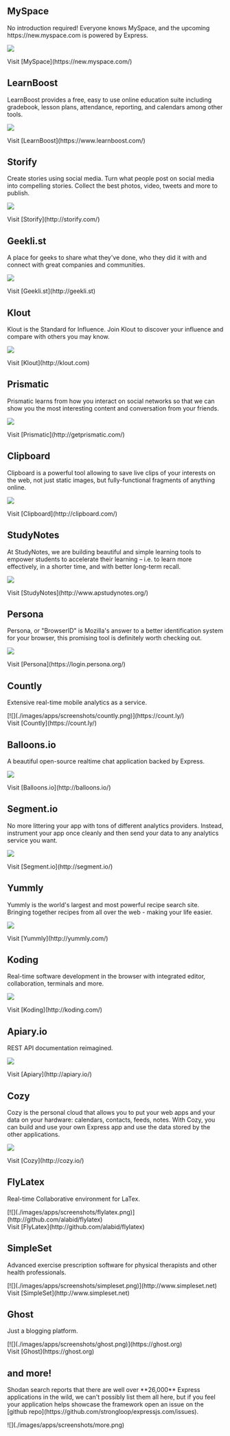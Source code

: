 <div id="applications">

  <span class="section">
  <h2>MySpace</h2>
  <p>
  No introduction required! Everyone knows MySpace,
  and the upcoming https://new.myspace.com is powered by Express.
  </p>

  [![](./images/apps/screenshots/myspace.png)](https://new.myspace.com/)

  <div class="link">Visit [MySpace](https://new.myspace.com/)</div>
  </span>

  <span class="section">
  <h2>LearnBoost</h2>
  <p>
  LearnBoost provides a free, easy to use online
  education suite including gradebook,
  lesson plans, attendance, reporting, and calendars
  among other tools.
  </p>

  [![](./images/apps/screenshots/learnboost.png)](https://www.learnboost.com/)

  <div class="link">Visit [LearnBoost](https://www.learnboost.com/)</div>
  </span>

  <span class="section">
  <h2>Storify</h2>
  <p>
  Create stories using social media. Turn what people post
  on social media into compelling stories.  Collect the best photos, video,
  tweets and more to publish.
  </p>

  [![](./images/apps/screenshots/storify.png)](http://storify.com/)

  <div class="link">Visit [Storify](http://storify.com/)</div>
  </span>

  <span class="section">
  <h2>Geekli.st</h2>
  <p>
  A place for geeks to share what they've done, who they did it with and
  connect with great companies and communities.
  </p>

  [![](./images/apps/screenshots/geeklist.png)](http://geekli.st)

  <div class="link">Visit [Geekli.st](http://geekli.st)</div>
  </span>

  <span class="section">
  <h2>Klout</h2>
  <p>
  Klout is the Standard for Influence. Join Klout to discover your
  influence and compare with others you may know.
  </p>

  [![](./images/apps/screenshots/klout.png)](http://klout.com)

  <div class="link">Visit [Klout](http://klout.com)</div>
  </span>

  <span class="section">
  <h2>Prismatic</h2>
  <p>
  Prismatic learns from how you interact on social networks so that we
  can show you the most interesting content and conversation from your friends.
  </p>

  [![](./images/apps/screenshots/prismatic.png)](http://getprismatic.com/)

  <div class="link">Visit [Prismatic](http://getprismatic.com/)</div>
  </span>

  <span class="section">
  <h2>Clipboard</h2>
  <p>
  Clipboard is a powerful tool allowing to save live clips
  of your interests on the web, not just static images,
  but fully-functional fragments of anything online.
  </p>

  [![](./images/apps/screenshots/clipboard.png)](http://clipboard.com/)

  <div class="link">Visit [Clipboard](http://clipboard.com/)</div>
  </span>

  <span class="section">
  <h2>StudyNotes</h2>
  <p>
  At StudyNotes, we are building beautiful and simple
  learning tools to empower students to accelerate their
  learning – i.e. to learn more effectively, in a shorter
  time, and with better long-term recall.
  </p>

  [![](./images/apps/screenshots/studynotes.png)](http://www.apstudynotes.org/)

  <div class="link">Visit [StudyNotes](http://www.apstudynotes.org/)</div>
  </span>

  <span class="section">
  <h2>Persona</h2>
  <p>
  Persona, or "BrowserID" is Mozilla's answer
  to a better identification system for your browser,
  this promising tool is definitely worth checking out.
  </p>

  [![](./images/apps/screenshots/browserid.png)](https://login.persona.org/)

  <div class="link">Visit [Persona](https://login.persona.org/)</div>
  </span>

  <span class="section">
  <h2>Countly</h2>
  <p>
  Extensive real-time mobile analytics as a service.
  </p>
  [![](./images/apps/screenshots/countly.png)](https://count.ly/)

  <div class="link">Visit [Countly](https://count.ly/)</div>
  </span>

  <span class="section">
  <h2>Balloons.io</h2>
  <p>
  A beautiful open-source realtime chat application
  backed by Express.
  </p>

  [![](./images/apps/screenshots/balloon.png)](http://balloons.io/)

  <div class="link">Visit [Balloons.io](http://balloons.io/)</div>
  </span>

  <span class="section">
  <h2>Segment.io</h2>
  <p>
  No more littering your app with tons of different analytics providers.
  Instead, instrument your app once cleanly and then send your data to any analytics service you want.
  </p>

  [![](./images/apps/screenshots/segment.png)](http://segment.io/)

  <div class="link">Visit [Segment.io](http://segment.io/)</div>
  </span>

  <span class="section">
  <h2>Yummly</h2>
  <p>
  Yummly is the world's largest and most powerful recipe search site.
  Bringing together recipes from all over the web - making your life easier.
  </p>

  [![](./images/apps/screenshots/yummly.png)](http://yummly.com/)

  <div class="link">Visit [Yummly](http://yummly.com/)</div>
  </span>

  <span class="section">
  <h2>Koding</h2>
  <p>
  Real-time software development in the browser with integrated
  editor, collaboration, terminals and more.
  </p>

  [![](./images/apps/screenshots/koding.png)](http://koding.com/)

  <div class="link">Visit [Koding](http://koding.com/)</div>
  </span>

  <span class="section">
  <h2>Apiary.io</h2>
  <p>
  REST API documentation reimagined.
  </p>

  [![](./images/apps/screenshots/apiary.png)](http://apiary.io/)

  <div class="link">Visit [Apiary](http://apiary.io/)</div>
  </span>

  <span class="section">
  <h2>Cozy</h2>
  <p>
  Cozy is the personal cloud that allows you to put your web apps and your
  data on your hardware: calendars, contacts, feeds, notes. With Cozy, you can build and use your own Express app and use the data stored by the other applications.
  </p>

  [![](./images/apps/screenshots/cozy.png)](http://cozy.io/)

  <div class="link">Visit [Cozy](http://cozy.io/)</div>
  </span>

  <span class="section">
  <h2>FlyLatex</h2>
  <p>
  Real-time Collaborative environment for LaTex.
  </p>
  [![](./images/apps/screenshots/flylatex.png)](http://github.com/alabid/flylatex)

  <div class="link">Visit [FlyLatex](http://github.com/alabid/flylatex)</div>
  </span>

  <span class="section">
  <h2>SimpleSet</h2>
  <p>
  Advanced exercise prescription software for physical therapists and other health professionals.
  </p>
  [![](./images/apps/screenshots/simpleset.png)](http://www.simpleset.net)

  <div class="link">Visit [SimpleSet](http://www.simpleset.net)</div>
  </span>

  <span class="section">
  <h2>Ghost</h2>
  <p>
  Just a blogging platform.
  </p>
  [![](./images/apps/screenshots/ghost.png)](https://ghost.org)

  <div class="link">Visit [Ghost](https://ghost.org)</div>
  </span>

  <span class="section">
  <h2>and more!</h2>
  <p>
  Shodan search reports that there are well over **26,000** Express applications
  in the wild, we can't possibly list them all here, but if you feel
  your application helps showcase the framework open an issue on
  the [github repo](https://github.com/strongloop/expressjs.com/issues).
  </p>
  ![](./images/apps/screenshots/more.png)
  </span>

</div>
